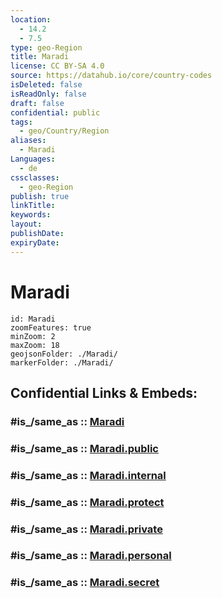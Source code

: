 ```yaml
---
location:
  - 14.2
  - 7.5
type: geo-Region
title: Maradi
license: CC BY-SA 4.0
source: https://datahub.io/core/country-codes
isDeleted: false
isReadOnly: false
draft: false
confidential: public
tags:
  - geo/Country/Region
aliases:
  - Maradi
Languages:
  - de
cssclasses:
  - geo-Region
publish: true
linkTitle:
keywords:
layout:
publishDate:
expiryDate:
---
```


# Maradi

```leaflet
id: Maradi
zoomFeatures: true 
minZoom: 2 
maxZoom: 18
geojsonFolder: ./Maradi/
markerFolder: ./Maradi/
```


## Confidential Links & Embeds: 

### #is_/same_as :: [Maradi](/_Standards/Earth/Continent/Africa/Africa~Central/Niger/Regions~Niger/Maradi.md) 

### #is_/same_as :: [Maradi.public](/_public/Earth/Continent/Africa/Africa~Central/Niger/Regions~Niger/Maradi.public.md) 

### #is_/same_as :: [Maradi.internal](/_internal/Earth/Continent/Africa/Africa~Central/Niger/Regions~Niger/Maradi.internal.md) 

### #is_/same_as :: [Maradi.protect](/_protect/Earth/Continent/Africa/Africa~Central/Niger/Regions~Niger/Maradi.protect.md) 

### #is_/same_as :: [Maradi.private](/_private/Earth/Continent/Africa/Africa~Central/Niger/Regions~Niger/Maradi.private.md) 

### #is_/same_as :: [Maradi.personal](/_personal/Earth/Continent/Africa/Africa~Central/Niger/Regions~Niger/Maradi.personal.md) 

### #is_/same_as :: [Maradi.secret](/_secret/Earth/Continent/Africa/Africa~Central/Niger/Regions~Niger/Maradi.secret.md)

